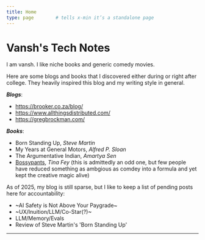 ```yaml
---
title: Home
type: page        # tells x-min it’s a standalone page
---
```


# Vansh's Tech Notes

I am vansh. I like niche books and generic comedy movies.

Here are some blogs and books that I discovered either during or right after college. They heavily inspired this blog and my writing style in general.

**_Blogs_**:
- https://brooker.co.za/blog/
- https://www.allthingsdistributed.com/
- https://gregbrockman.com/

**_Books_**:
- Born Standing Up, _Steve Martin_
- My Years at General Motors, _Alfred P. Sloan_
- The Argumentative Indian, _Amartya Sen_
- [Bossypants](https://www.bigbencomedy.com/archives/bossypants-quotes/), _Tina Fey_ (this is admittedly an odd one, but few people have reduced something as ambgious as comdey into a formula and yet kept the creative magic alive)


As of 2025, my blog is still sparse, but I like to keep a list of pending posts here for accountability:
- ~AI Safety is Not Above Your Paygrade~
- ~UX/Inuition/LLM/Co-Star(?)~
- LLM/Memory/Evals
- Review of Steve Martin's 'Born Standing Up'

---